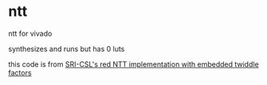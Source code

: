 # ntt
ntt for vivado

synthesizes and runs but has 0 luts

this code is from [SRI-CSL's red NTT implementation with embedded twiddle factors](https://github.com/SRI-CSL/NTT)
